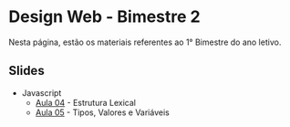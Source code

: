 # Design Web - Bimestre 2

Nesta página, estão os materiais referentes ao 1° Bimestre do ano letivo.

## Slides

- Javascript
  - [Aula 04](../slides/js/01/01.pdf) - Estrutura Lexical
  - [Aula 05](../slides/js/02/02.pdf) - Tipos, Valores e Variáveis